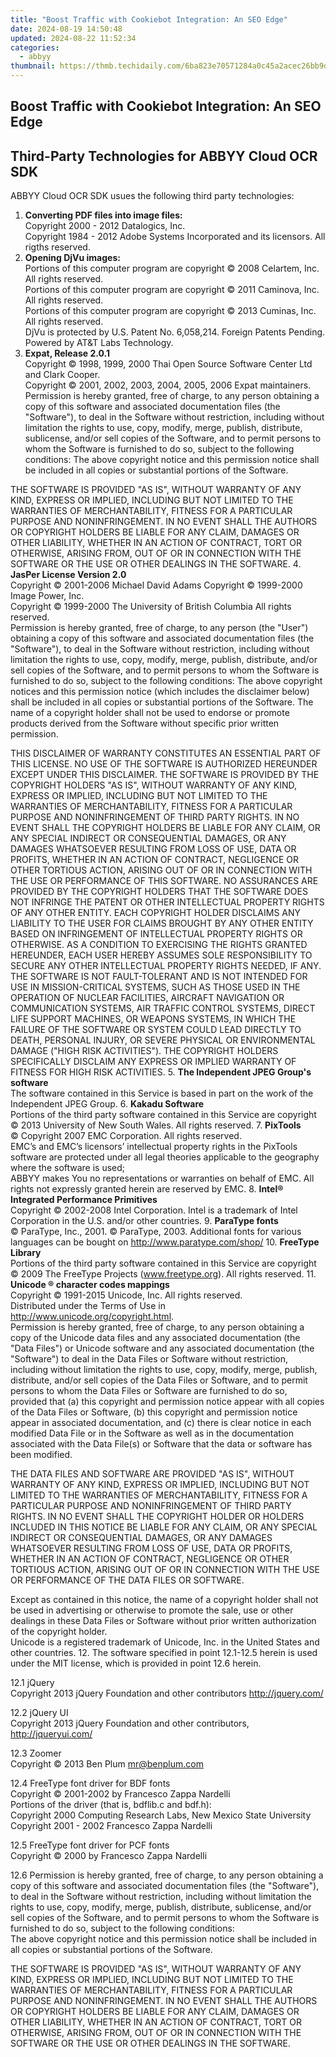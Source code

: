 ```yaml
---
title: "Boost Traffic with Cookiebot Integration: An SEO Edge"
date: 2024-08-19 14:50:48
updated: 2024-08-22 11:52:34
categories:
  - abbyy
thumbnail: https://thmb.techidaily.com/6ba823e70571284a0c45a2acec26bb9d28a4fab8bdde6a1d84cbac37f185e31d.jpg
---
```


## Boost Traffic with Cookiebot Integration: An SEO Edge

## Third-Party Technologies for ABBYY Cloud OCR SDK

ABBYY Cloud OCR SDK usues the following third party technologies:

1. **Converting PDF files into image files:**  
 Copyright 2000 - 2012 Datalogics, Inc.  
 Copyright 1984 - 2012 Adobe Systems Incorporated and its licensors. All rigths reserved.
2. **Opening DjVu images:**  
 Portions of this computer program are copyright © 2008 Celartem, Inc. All rights reserved.  
 Portions of this computer program are copyright © 2011 Caminova, Inc. All rights reserved.  
 Portions of this computer program are copyright © 2013 Cuminas, Inc. All rights reserved.  
 DjVu is protected by U.S. Patent No. 6,058,214\. Foreign Patents Pending.  
 Powered by AT&T Labs Technology.
3. **Expat, Release 2.0.1**  
 Copyright © 1998, 1999, 2000 Thai Open Source Software Center Ltd and Clark Cooper.  
 Copyright © 2001, 2002, 2003, 2004, 2005, 2006 Expat maintainers.  
 Permission is hereby granted, free of charge, to any person obtaining a copy of this software and associated documentation files (the "Software"), to deal in the Software without restriction, including without limitation the rights to use, copy, modify, merge, publish, distribute, sublicense, and/or sell copies of the Software, and to permit persons to whom the Software is furnished to do so, subject to the following conditions: The above copyright notice and this permission notice shall be included in all copies or substantial portions of the Software.  
    
 THE SOFTWARE IS PROVIDED "AS IS", WITHOUT WARRANTY OF ANY KIND, EXPRESS OR IMPLIED, INCLUDING BUT NOT LIMITED TO THE WARRANTIES OF MERCHANTABILITY, FITNESS FOR A PARTICULAR PURPOSE AND NONINFRINGEMENT. IN NO EVENT SHALL THE AUTHORS OR COPYRIGHT HOLDERS BE LIABLE FOR ANY CLAIM, DAMAGES OR OTHER LIABILITY, WHETHER IN AN ACTION OF CONTRACT, TORT OR OTHERWISE, ARISING FROM, OUT OF OR IN CONNECTION WITH THE SOFTWARE OR THE USE OR OTHER DEALINGS IN THE SOFTWARE.
4. **JasPer License Version 2.0**  
 Copyright © 2001-2006 Michael David Adams Copyright © 1999-2000 Image Power, Inc.  
 Copyright © 1999-2000 The University of British Columbia All rights reserved.  
 Permission is hereby granted, free of charge, to any person (the "User") obtaining a copy of this software and associated documentation files (the "Software"), to deal in the Software without restriction, including without limitation the rights to use, copy, modify, merge, publish, distribute, and/or sell copies of the Software, and to permit persons to whom the Software is furnished to do so, subject to the following conditions: The above copyright notices and this permission notice (which includes the disclaimer below) shall be included in all copies or substantial portions of the Software. The name of a copyright holder shall not be used to endorse or promote products derived from the Software without specific prior written permission.  
    
 THIS DISCLAIMER OF WARRANTY CONSTITUTES AN ESSENTIAL PART OF THIS LICENSE. NO USE OF THE SOFTWARE IS AUTHORIZED HEREUNDER EXCEPT UNDER THIS DISCLAIMER. THE SOFTWARE IS PROVIDED BY THE COPYRIGHT HOLDERS "AS IS", WITHOUT WARRANTY OF ANY KIND, EXPRESS OR IMPLIED, INCLUDING BUT NOT LIMITED TO THE WARRANTIES OF MERCHANTABILITY, FITNESS FOR A PARTICULAR PURPOSE AND NONINFRINGEMENT OF THIRD PARTY RIGHTS. IN NO EVENT SHALL THE COPYRIGHT HOLDERS BE LIABLE FOR ANY CLAIM, OR ANY SPECIAL INDIRECT OR CONSEQUENTIAL DAMAGES, OR ANY DAMAGES WHATSOEVER RESULTING FROM LOSS OF USE, DATA OR PROFITS, WHETHER IN AN ACTION OF CONTRACT, NEGLIGENCE OR OTHER TORTIOUS ACTION, ARISING OUT OF OR IN CONNECTION WITH THE USE OR PERFORMANCE OF THIS SOFTWARE. NO ASSURANCES ARE PROVIDED BY THE COPYRIGHT HOLDERS THAT THE SOFTWARE DOES NOT INFRINGE THE PATENT OR OTHER INTELLECTUAL PROPERTY RIGHTS OF ANY OTHER ENTITY. EACH COPYRIGHT HOLDER DISCLAIMS ANY LIABILITY TO THE USER FOR CLAIMS BROUGHT BY ANY OTHER ENTITY BASED ON INFRINGEMENT OF INTELLECTUAL PROPERTY RIGHTS OR OTHERWISE. AS A CONDITION TO EXERCISING THE RIGHTS GRANTED HEREUNDER, EACH USER HEREBY ASSUMES SOLE RESPONSIBILITY TO SECURE ANY OTHER INTELLECTUAL PROPERTY RIGHTS NEEDED, IF ANY. THE SOFTWARE IS NOT FAULT-TOLERANT AND IS NOT INTENDED FOR USE IN MISSION-CRITICAL SYSTEMS, SUCH AS THOSE USED IN THE OPERATION OF NUCLEAR FACILITIES, AIRCRAFT NAVIGATION OR COMMUNICATION SYSTEMS, AIR TRAFFIC CONTROL SYSTEMS, DIRECT LIFE SUPPORT MACHINES, OR WEAPONS SYSTEMS, IN WHICH THE FAILURE OF THE SOFTWARE OR SYSTEM COULD LEAD DIRECTLY TO DEATH, PERSONAL INJURY, OR SEVERE PHYSICAL OR ENVIRONMENTAL DAMAGE ("HIGH RISK ACTIVITIES"). THE COPYRIGHT HOLDERS SPECIFICALLY DISCLAIM ANY EXPRESS OR IMPLIED WARRANTY OF FITNESS FOR HIGH RISK ACTIVITIES.
5. **The Independent JPEG Group's software**  
 The software contained in this Service is based in part on the work of the Independent JPEG Group.
6. **Kakadu Software**  
 Portions of the third party software contained in this Service are copyright © 2013 University of New South Wales. All rights reserved.
7. **PixTools**  
 © Copyright 2007 EMC Corporation. All rights reserved.  
 EMC’s and EMC’s licensors’ intellectual property rights in the PixTools software are protected under all legal theories applicable to the geography where the software is used;  
 ABBYY makes You no representations or warranties on behalf of EMC. All rights not expressly granted herein are reserved by EMC.
8. **Intel® Integrated Performance Primitives**  
 Copyright © 2002-2008 Intel Corporation. Intel is a trademark of Intel Corporation in the U.S. and/or other countries.
9. **ParaType fonts**  
 © ParaType, Inc., 2001\. © ParaType, 2003\. Additional fonts for various languages can be bought on <http://www.paratype.com/shop/>
10. **FreeType Library**  
 Portions of the third party software contained in this Service are copyright © 2009 The FreeType Projects (www.freetype.org). All rights reserved.
11. **Unicode ® character codes mappings**  
 Copyright © 1991-2015 Unicode, Inc. All rights reserved.  
 Distributed under the Terms of Use in http://www.unicode.org/copyright.html.  
 Permission is hereby granted, free of charge, to any person obtaining a copy of the Unicode data files and any associated documentation (the "Data Files") or Unicode software and any associated documentation (the "Software") to deal in the Data Files or Software without restriction, including without limitation the rights to use, copy, modify, merge, publish, distribute, and/or sell copies of the Data Files or Software, and to permit persons to whom the Data Files or Software are furnished to do so, provided that (a) this copyright and permission notice appear with all copies of the Data Files or Software, (b) this copyright and permission notice appear in associated documentation, and (c) there is clear notice in each modified Data File or in the Software as well as in the documentation associated with the Data File(s) or Software that the data or software has been modified.  
    
 THE DATA FILES AND SOFTWARE ARE PROVIDED "AS IS", WITHOUT WARRANTY OF ANY KIND, EXPRESS OR IMPLIED, INCLUDING BUT NOT LIMITED TO THE WARRANTIES OF MERCHANTABILITY, FITNESS FOR A PARTICULAR PURPOSE AND NONINFRINGEMENT OF THIRD PARTY RIGHTS. IN NO EVENT SHALL THE COPYRIGHT HOLDER OR HOLDERS INCLUDED IN THIS NOTICE BE LIABLE FOR ANY CLAIM, OR ANY SPECIAL INDIRECT OR CONSEQUENTIAL DAMAGES, OR ANY DAMAGES WHATSOEVER RESULTING FROM LOSS OF USE, DATA OR PROFITS, WHETHER IN AN ACTION OF CONTRACT, NEGLIGENCE OR OTHER TORTIOUS ACTION, ARISING OUT OF OR IN CONNECTION WITH THE USE OR PERFORMANCE OF THE DATA FILES OR SOFTWARE.  
    
 Except as contained in this notice, the name of a copyright holder shall not be used in advertising or otherwise to promote the sale, use or other dealings in these Data Files or Software without prior written authorization of the copyright holder.  
 Unicode is a registered trademark of Unicode, Inc. in the United States and other countries.
12. The software specified in point 12.1-12.5 herein is used under the MIT license, which is provided in point 12.6 herein.

12.1 jQuery  
Copyright 2013 jQuery Foundation and other contributors <http://jquery.com/>

12.2 jQuery UI  
Copyright 2013 jQuery Foundation and other contributors, <http://jqueryui.com/>

12.3 Zoomer   
Copyright © 2013 Ben Plum mr@benplum.com

12.4 FreeType font driver for BDF fonts  
Copyright © 2001-2002 by Francesco Zappa Nardelli  
Portions of the driver (that is, bdflib.c and bdf.h):  
Copyright 2000 Computing Research Labs, New Mexico State University  
Copyright 2001 - 2002 Francesco Zappa Nardelli

12.5 FreeType font driver for PCF fonts  
Copyright © 2000 by Francesco Zappa Nardelli

12.6 Permission is hereby granted, free of charge, to any person obtaining a copy of this software and associated documentation files (the "Software"), to deal in the Software without restriction, including without limitation the rights to use, copy, modify, merge, publish, distribute, sublicense, and/or sell copies of the Software, and to permit persons to whom the Software is furnished to do so, subject to the following conditions:  
The above copyright notice and this permission notice shall be included in all copies or substantial portions of the Software.  
  
THE SOFTWARE IS PROVIDED "AS IS", WITHOUT WARRANTY OF ANY KIND, EXPRESS OR IMPLIED, INCLUDING BUT NOT LIMITED TO THE WARRANTIES OF MERCHANTABILITY, FITNESS FOR A PARTICULAR PURPOSE AND NONINFRINGEMENT. IN NO EVENT SHALL THE AUTHORS OR COPYRIGHT HOLDERS BE LIABLE FOR ANY CLAIM, DAMAGES OR OTHER LIABILITY, WHETHER IN AN ACTION OF CONTRACT, TORT OR OTHERWISE, ARISING FROM, OUT OF OR IN CONNECTION WITH THE SOFTWARE OR THE USE OR OTHER DEALINGS IN THE SOFTWARE.



<ins class="adsbygoogle"
     style="display:block"
     data-ad-format="autorelaxed"
     data-ad-client="ca-pub-7571918770474297"
     data-ad-slot="1223367746"></ins>



<ins class="adsbygoogle"
     style="display:block"
     data-ad-client="ca-pub-7571918770474297"
     data-ad-slot="8358498916"
     data-ad-format="auto"
     data-full-width-responsive="true"></ins>
